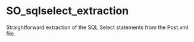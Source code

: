 # SO_sqlselect_extraction
Straightforward extraction of the SQL Select statements from the Post.xml file. 
